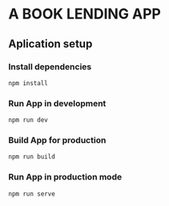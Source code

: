 # A BOOK LENDING APP

## Aplication setup

### Install dependencies

```
npm install
```

### Run App in development

```
npm run dev
```

### Build App for production

```
npm run build
```

### Run App in production mode

```
npm run serve
```
